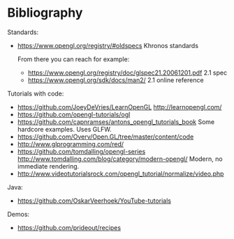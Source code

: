 # Bibliography

Standards:

-   <https://www.opengl.org/registry/#oldspecs> Khronos standards

    From there you can reach for example:

    - <https://www.opengl.org/registry/doc/glspec21.20061201.pdf> 2.1 spec
    - <https://www.opengl.org/sdk/docs/man2/> 2.1 online reference

Tutorials with code:

- <https://github.com/JoeyDeVries/LearnOpenGL> <http://learnopengl.com/>
- <https://github.com/opengl-tutorials/ogl>
- <https://github.com/capnramses/antons_opengl_tutorials_book> Some hardcore examples. Uses GLFW.
- <https://github.com/Overv/Open.GL/tree/master/content/code>
- <http://www.glprogramming.com/red/>
- <https://github.com/tomdalling/opengl-series> <http://www.tomdalling.com/blog/category/modern-opengl/> Modern, no immediate rendering.
- <http://www.videotutorialsrock.com/opengl_tutorial/normalize/video.php>

Java:

- <https://github.com/OskarVeerhoek/YouTube-tutorials>

Demos:

- <https://github.com/prideout/recipes>
